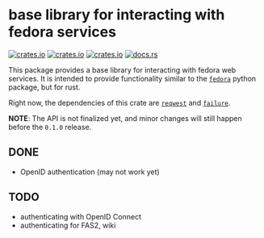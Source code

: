 # base library for interacting with fedora services

[![crates.io](https://img.shields.io/crates/v/fedora.svg)](https://crates.io/crates/fedora/)
[![crates.io](https://img.shields.io/crates/d/fedora.svg)](https://crates.io/crates/fedora/)
[![crates.io](https://img.shields.io/crates/l/fedora.svg)](https://crates.io/crates/fedora/)
[![docs.rs](https://docs.rs/fedora/badge.svg)](https://docs.rs/fedora/)

This package provides a base library for interacting with fedora web services.
It is intended to provide functionality similar to the [`fedora`][fedora.py]
python package, but for rust.

[fedora.py]: https://github.com/fedora-infra/python-fedora

Right now, the dependencies of this crate are [`reqwest`][reqwest] and
[`failure`][failure].

[reqwest]: https://docs.rs/reqwest
[failure]: https://docs.rs/failure


**NOTE**: The API is not finalized yet, and minor changes will still happen
before the `0.1.0` release.


## DONE

- OpenID authentication (may not work yet)


## TODO

- authenticating with OpenID Connect
- authenticating for FAS2, wiki

